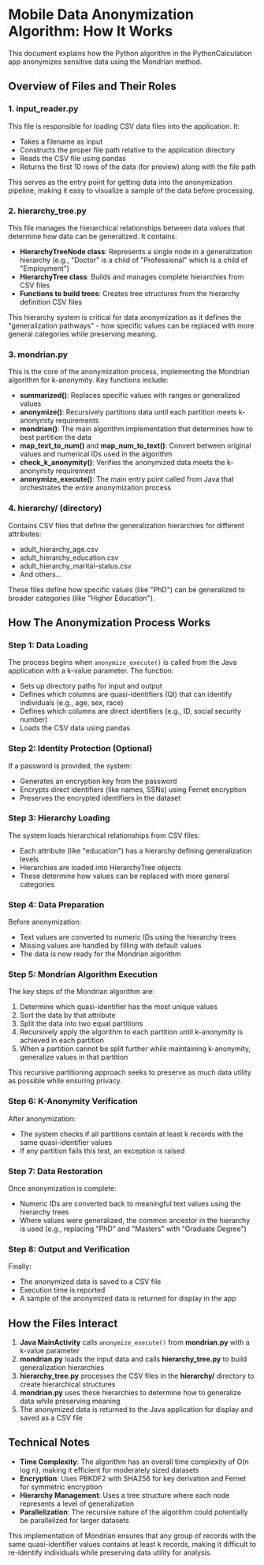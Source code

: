 # Mobile Data Anonymization Algorithm: How It Works

This document explains how the Python algorithm in the PythonCalculation app anonymizes sensitive data using the Mondrian method.

## Overview of Files and Their Roles

### 1. input_reader.py
This file is responsible for loading CSV data files into the application. It:
- Takes a filename as input
- Constructs the proper file path relative to the application directory
- Reads the CSV file using pandas
- Returns the first 10 rows of the data (for preview) along with the file path

This serves as the entry point for getting data into the anonymization pipeline, making it easy to visualize a sample of the data before processing.

### 2. hierarchy_tree.py
This file manages the hierarchical relationships between data values that determine how data can be generalized. It contains:

- **HierarchyTreeNode class**: Represents a single node in a generalization hierarchy (e.g., "Doctor" is a child of "Professional" which is a child of "Employment")
- **HierarchyTree class**: Builds and manages complete hierarchies from CSV files
- **Functions to build trees**: Creates tree structures from the hierarchy definition CSV files

This hierarchy system is critical for data anonymization as it defines the "generalization pathways" - how specific values can be replaced with more general categories while preserving meaning.

### 3. mondrian.py
This is the core of the anonymization process, implementing the Mondrian algorithm for k-anonymity. Key functions include:

- **summarized()**: Replaces specific values with ranges or generalized values
- **anonymize()**: Recursively partitions data until each partition meets k-anonymity requirements
- **mondrian()**: The main algorithm implementation that determines how to best partition the data
- **map_text_to_num()** and **map_num_to_text()**: Convert between original values and numerical IDs used in the algorithm
- **check_k_anonymity()**: Verifies the anonymized data meets the k-anonymity requirement
- **anonymize_execute()**: The main entry point called from Java that orchestrates the entire anonymization process

### 4. hierarchy/ (directory)
Contains CSV files that define the generalization hierarchies for different attributes:
- adult_hierarchy_age.csv
- adult_hierarchy_education.csv
- adult_hierarchy_marital-status.csv
- And others...

These files define how specific values (like "PhD") can be generalized to broader categories (like "Higher Education").

## How The Anonymization Process Works

### Step 1: Data Loading
The process begins when `anonymize_execute()` is called from the Java application with a k-value parameter. The function:
- Sets up directory paths for input and output
- Defines which columns are quasi-identifiers (QI) that can identify individuals (e.g., age, sex, race)
- Defines which columns are direct identifiers (e.g., ID, social security number)
- Loads the CSV data using pandas

### Step 2: Identity Protection (Optional)
If a password is provided, the system:
- Generates an encryption key from the password
- Encrypts direct identifiers (like names, SSNs) using Fernet encryption
- Preserves the encrypted identifiers in the dataset

### Step 3: Hierarchy Loading
The system loads hierarchical relationships from CSV files:
- Each attribute (like "education") has a hierarchy defining generalization levels
- Hierarchies are loaded into HierarchyTree objects
- These determine how values can be replaced with more general categories

### Step 4: Data Preparation
Before anonymization:
- Text values are converted to numeric IDs using the hierarchy trees
- Missing values are handled by filling with default values
- The data is now ready for the Mondrian algorithm

### Step 5: Mondrian Algorithm Execution
The key steps of the Mondrian algorithm are:
1. Determine which quasi-identifier has the most unique values
2. Sort the data by that attribute
3. Split the data into two equal partitions
4. Recursively apply the algorithm to each partition until k-anonymity is achieved in each partition
5. When a partition cannot be split further while maintaining k-anonymity, generalize values in that partition

This recursive partitioning approach seeks to preserve as much data utility as possible while ensuring privacy.

### Step 6: K-Anonymity Verification
After anonymization:
- The system checks if all partitions contain at least k records with the same quasi-identifier values
- If any partition fails this test, an exception is raised

### Step 7: Data Restoration
Once anonymization is complete:
- Numeric IDs are converted back to meaningful text values using the hierarchy trees
- Where values were generalized, the common ancestor in the hierarchy is used (e.g., replacing "PhD" and "Masters" with "Graduate Degree")

### Step 8: Output and Verification
Finally:
- The anonymized data is saved to a CSV file
- Execution time is reported
- A sample of the anonymized data is returned for display in the app

## How the Files Interact

1. **Java MainActivity** calls `anonymize_execute()` from **mondrian.py** with a k-value parameter
2. **mondrian.py** loads the input data and calls **hierarchy_tree.py** to build generalization hierarchies
3. **hierarchy_tree.py** processes the CSV files in the **hierarchy/** directory to create hierarchical structures
4. **mondrian.py** uses these hierarchies to determine how to generalize data while preserving meaning
5. The anonymized data is returned to the Java application for display and saved as a CSV file

## Technical Notes

- **Time Complexity**: The algorithm has an overall time complexity of O(n log n), making it efficient for moderately sized datasets
- **Encryption**: Uses PBKDF2 with SHA256 for key derivation and Fernet for symmetric encryption
- **Hierarchy Management**: Uses a tree structure where each node represents a level of generalization
- **Parallelization**: The recursive nature of the algorithm could potentially be parallelized for larger datasets

This implementation of Mondrian ensures that any group of records with the same quasi-identifier values contains at least k records, making it difficult to re-identify individuals while preserving data utility for analysis.
